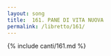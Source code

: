 ```yaml
---
layout: song
title:  161. PANE DI VITA NUOVA
permalink: /libretto/161/
---
```

{% include canti/161.md %}   
